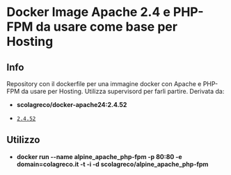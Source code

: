 Docker Image Apache 2.4 e PHP-FPM da usare come base per Hosting
================================================================

## Info
Repository con il dockerfile per una immagine docker con Apache e PHP-FPM da usare per Hosting.
Utilizza supervisord per farli partire.
Derivata da:
* **scolagreco/docker-apache24:2.4.52**

- [`2.4.52`](https://github.com/scolagreco/docker-apache24/releases/tag/2.4.52)

## Utilizzo

* **docker run --name alpine_apache_php-fpm -p 80:80 -e domain=colagreco.it -t -i -d scolagreco/alpine_apache_php-fpm**
